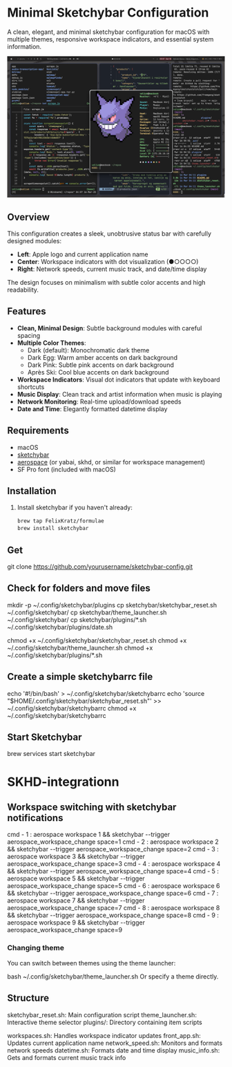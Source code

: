 # Minimal Sketchybar Configuration

A clean, elegant, and minimal sketchybar configuration for macOS with multiple themes, responsive workspace indicators, and essential system information.

![Screenshot of sketchybar](screenshot.png)

## Overview

This configuration creates a sleek, unobtrusive status bar with carefully designed modules:

- **Left**: Apple logo and current application name
- **Center**: Workspace indicators with dot visualization (●○○○○)
- **Right**: Network speeds, current music track, and date/time display

The design focuses on minimalism with subtle color accents and high readability.

## Features

- **Clean, Minimal Design**: Subtle background modules with careful spacing
- **Multiple Color Themes**: 
  - Dark (default): Monochromatic dark theme
  - Dark Egg: Warm amber accents on dark background
  - Dark Pink: Subtle pink accents on dark background
  - Après Ski: Cool blue accents on dark background
- **Workspace Indicators**: Visual dot indicators that update with keyboard shortcuts
- **Music Display**: Clean track and artist information when music is playing
- **Network Monitoring**: Real-time upload/download speeds
- **Date and Time**: Elegantly formatted datetime display

## Requirements

- macOS
- [sketchybar](https://github.com/FelixKratz/SketchyBar)
- [aerospace](https://github.com/nikitabobko/aerospace) (or yabai, skhd, or similar for workspace management)
- SF Pro font (included with macOS)

## Installation

1. Install sketchybar if you haven't already:
   ```bash
   brew tap FelixKratz/formulae
   brew install sketchybar


## Get

git clone https://github.com/yourusername/sketchybar-config.git

## Check for folders and move files

mkdir -p ~/.config/sketchybar/plugins
cp sketchybar/sketchybar_reset.sh ~/.config/sketchybar/
cp sketchybar/theme_launcher.sh ~/.config/sketchybar/
cp sketchybar/plugins/*.sh ~/.config/sketchybar/plugins/date.sh

chmod +x ~/.config/sketchybar/sketchybar_reset.sh
chmod +x ~/.config/sketchybar/theme_launcher.sh
chmod +x ~/.config/sketchybar/plugins/*.sh

## Create a simple sketchybarrc file

echo '#!/bin/bash' > ~/.config/sketchybar/sketchybarrc
echo 'source "$HOME/.config/sketchybar/sketchybar_reset.sh"' >> ~/.config/sketchybar/sketchybarrc
chmod +x ~/.config/sketchybar/sketchybarrc

## Start Sketchybar

brew services start sketchybar

# SKHD-integrationn

## Workspace switching with sketchybar notifications

cmd - 1 : aerospace workspace 1 && sketchybar --trigger aerospace_workspace_change space=1
cmd - 2 : aerospace workspace 2 && sketchybar --trigger aerospace_workspace_change space=2
cmd - 3 : aerospace workspace 3 && sketchybar --trigger aerospace_workspace_change space=3
cmd - 4 : aerospace workspace 4 && sketchybar --trigger aerospace_workspace_change space=4
cmd - 5 : aerospace workspace 5 && sketchybar --trigger aerospace_workspace_change space=5
cmd - 6 : aerospace workspace 6 && sketchybar --trigger aerospace_workspace_change space=6
cmd - 7 : aerospace workspace 7 && sketchybar --trigger aerospace_workspace_change space=7
cmd - 8 : aerospace workspace 8 && sketchybar --trigger aerospace_workspace_change space=8
cmd - 9 : aerospace workspace 9 && sketchybar --trigger aerospace_workspace_change space=9

### Changing theme

You can switch between themes using the theme launcher:

bash ~/.config/sketchybar/theme_launcher.sh
Or specify a theme directly.

## Structure

sketchybar_reset.sh: Main configuration script
theme_launcher.sh: Interactive theme selector
plugins/: Directory containing item scripts

workspaces.sh: Handles workspace indicator updates
front_app.sh: Updates current application name
network_speed.sh: Monitors and formats network speeds
datetime.sh: Formats date and time display
music_info.sh: Gets and formats current music track info
